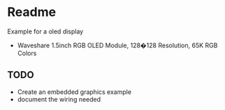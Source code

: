 # Readme

Example for a oled display

  * Waveshare 1.5inch RGB OLED Module, 128�128 Resolution, 65K RGB Colors

## TODO

  * Create an embedded graphics example
  * document the wiring needed
